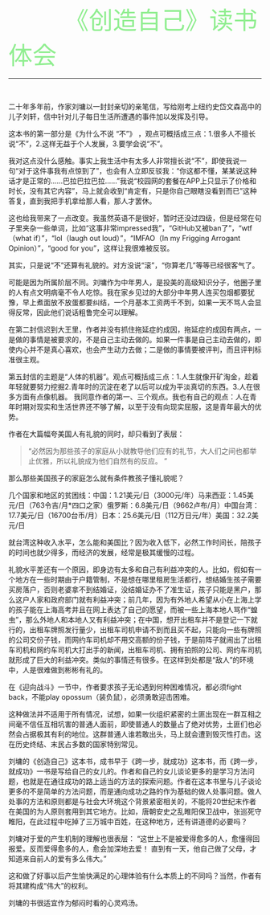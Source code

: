 &emsp;&emsp;&emsp;&emsp;&emsp;&emsp;&emsp;&emsp;<font face="微软雅黑" color="#90EE90" size="7">《创造自己》读书体会</font>

---
<br />

二十年多年前，作家刘墉以一封封亲切的亲笔信，写给刚考上纽约史岱文森高中的儿子刘轩，信中针对儿子每日生活所遭遇的事件加以发挥及引导。

这本书的第一部分是《为什么不说 “不”》 ，观点可概括成三点：1.很多人不擅长说“不”，2.这样无益于个人发展，3.要学会说“不”。

我对这点没什么感触。事实上我生活中有太多人非常擅长说“不”，即使我说一句“对于这件事我有点惊到了”，也会有人立即反驳我：“你这都不懂，某某说这种话才是正常的……巴拉巴拉巴拉……”我说“校园网的套餐在APP上只显示了价格和时长，没有其它内容”，马上就会收到“肯定有，只是你自己眼瞎没看到而已”这种答复，直到我把手机拿给那人看，那人才罢休。

这也给我带来了一点改变。我虽然英语不是很好，暂时还没过四级，但是经常在句子里夹杂一些单词，比如“这事非常impressed我”，“GitHub又被ban了”，“wtf（what if）”，“lol（laugh out loud）”，“IMFAO（In my Frigging Arrogant Opinion）”，“good for you”，这样让我很难被反驳。

其实，只是说“不”还算有礼貌的。对方没说“滚”，“你算老几”等等已经很客气了。

可能是因为所属阶层不同。刘墉作为中年男人，是投美的高级知识分子，他圈子里的人有点文明病毫不令人吃惊。我在家乡见过的大部分中年男人连买包烟都要犹豫，早上煮面放不放蛋都要纠结，一个月基本工资两千不到，如果一天不骂人会显得反常，因此他们说话粗鲁完全可以理解。

在第二封信迟到大王里，作者并没有抓住拖延症的成因，拖延症的成因有两点，一是做的事情是被要求的，不是自己主动去做的。如果一件事是自己主动去做的，即使内心并不是真心喜欢，也会产生动力去做；二是做的事情要被评判，而且评判标准很主观。

第五封信的主题是“人体的机器”。观点可概括成三点：1.人生就像开矿淘金，趁着年轻就要努力挖掘2.青年时的沉淀在老了以后可以成为平淡真切的东西。3.人在很多方面有点像机器。
我同意作者的第一、三个观点。我也有自己的观点：人在青年时期对现实和生活世界还不够了解，以至于没有向现实屈服，这是青年最大的优势。

作者在大篇幅夸美国人有礼貌的同时，却只看到了表层：

>“必然因为那些孩子的家庭从小就教导他们应有的礼节，大人们之间也都举止优雅，所以礼貌成为他们自然有的反应。 ”

那么那些美国孩子的家庭怎么就有条件教孩子懂礼貌呢？

几个国家和地区的贫困线：中国：1.21美元/日（3000元/年）马来西亚：1.45美元/日（763令吉/月*四口之家）俄罗斯：6.8美元/日（9662卢布/月）中国台湾：17.7美元/日（16700台币/月）日本：25.6美元/日（112万日元/年）美国：32.2美元/日

就台湾这种收入水平，怎么能和美国比？因为收入低下，必然工作时间长，陪孩子的时间也就少得多，而经济的发展，经常是极其缓慢的过程。

礼貌水平差还有一个原因，即身边有太多和自己有利益冲突的人。比如，假如有一个地方在一些时期由于户籍管制，不是想在哪里租房生活都行，想结婚生孩子需要买房落户，否则老婆拿不到结婚证，没结婚证办不了准生证，孩子只能是黑户，那么这户人家和政府部门就有利益冲突；前几年，因为有外地人希望从小在上海上学的孩子能在上海高考并且在网上表达了自己的愿望，而被一些上海本地人骂作“蝗虫”，那么外地人和本地人又有利益冲突；在中国，想开出租车并不是登记一下就行的，出租车牌照发行量少，出租车司机申请不到而且买不起，只能向一些有牌照的公司交份子钱，而网约车司机却不用交高额的份子钱，于是前阵子就闹出了出租车司机和网约车司机大打出手的新闻，出租车司机、拥有拍照的公司、网约车司机就形成了巨大的利益冲突。类似的事情还有很多。在这样到处都是“敌人”的环境中，人是很难做到彬彬有礼的。

在《迎向战斗》一节中，作者要求孩子无论遇到何种困难情况，都必须fight back，不能play opossum（装负鼠），必须勇敢迎击困难。

这种做法并不适用于所有情况，试想，如果一伙组织紧密的土匪出现在一群互相之间毫不信任互相坑害的普通人面前，即使普通人的数量占了绝对优势，土匪们也必然会占据极其有利的地位。这群普通人谁若敢出头，马上就会遭到毁灭性打击。这在历史终结、末民占多数的国家特别常见。

刘墉的《创造自己》这本书，成书早于《跨一步，就成功》这本书，而《跨一步，就成功》一书是写给自己的女儿的。作者和自己的女儿谈论更多的是学习方法问题，也就是在通往成功的路上适当的方法的探索问题。作者在这本书里与儿子谈论更多的不是简单的方法问题，而是通向成功之路的作为基础的做人处事问题。做人处事的方法和原则都是与社会大环境这个背景紧密相关的，不能将20世纪末作者在美国的为人原则套用到其它地方。比如，唐朝安史之乱睢阳保卫战中，张巡死守睢阳，在此过程中吃掉了三万城中百姓，在这种地方，还有讲道德的必要吗？

刘墉对于爱的产生机制的理解也很表层： “这世上不是被爱得愈多的人，愈懂得回报爱。反而爱得愈多的人，愈会加深地去爱！ 直到有一天，他自己做了父母，才知道来自前人的爱有多么伟大。”

这和做了好事以后产生愉快满足的心理体验有什么本质上的不同吗？当然，作者有将其建构成“伟大”的权利。

刘墉的书很适宜作为郁闷时看的心灵鸡汤。
